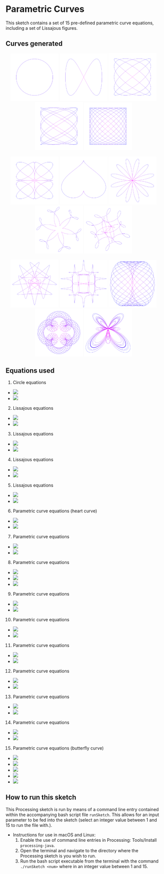 # Parametric Curves

This sketch contains a set of 15 pre-defined parametric curve equations, including a set of Lissajous figures.

## Curves generated
<p align="center">
  <img src="images/1.png" width="155px"/>
  <img src="images/2.png" width="155px"/>
  <img src="images/3.png" width="155px"/>
  <img src="images/4.png" width="155px"/>
  <img src="images/5.png" width="155px"/>
  <br/><br/>
  <img src="images/6.png" width="155px"/>
  <img src="images/7.png" width="155px"/>
  <img src="images/8.png" width="155px"/>
  <img src="images/9.png" width="155px"/>
  <img src="images/10.png" width="155px"/>
  <br/><br/>
  <img src="images/11.png" width="155px"/>
  <img src="images/12.png" width="155px"/>
  <img src="images/13.png" width="155px"/>
   <img src="images/14.png" width="155px"/>
  <img src="images/15.png" width="155px"/>
</p>

## Equations used
1. Circle equations
  * <img src="https://latex.codecogs.com/gif.latex?\bg_white&space;x=&space;r&space;\cos\theta" />
  * <img
  src="https://latex.codecogs.com/gif.latex?\bg_white&space;y=&space;r&space;\sin\theta" />
2. Lissajous equations
  * <img src="https://latex.codecogs.com/gif.latex?\bg_white&space;x=&space;r&space;\cos\theta" />
  * <img
  src="https://latex.codecogs.com/gif.latex?\bg_white&space;y=&space;r&space;\sin\theta" />
3. Lissajous equations
  * <img src="https://latex.codecogs.com/gif.latex?\bg_white&space;x&space;=&space;r\cos(5\theta\pi)" />
  * <img
  src="https://latex.codecogs.com/gif.latex?\bg_white&space;y&space;=&space;r\sin(4\theta\pi)" />
4. Lissajous equations
  * <img src="https://latex.codecogs.com/gif.latex?\bg_white&space;x&space;=&space;r\cos(8\theta&space;&plus;&space;\pi/4)" />
  * <img
  src="https://latex.codecogs.com/gif.latex?\bg_white&space;y&space;=&space;r\sin(5\theta)" />
5. Lissajous equations
  * <img src="https://latex.codecogs.com/gif.latex?\inline&space;\bg_white&space;x&space;=&space;r\sin(11\theta&space;&plus;&space;\pi/2)" />
  * <img
  src="https://latex.codecogs.com/gif.latex?\inline&space;\bg_white&space;y&space;=&space;r\sin(10\theta)" />
6. Parametric curve equations (heart curve)
  * <img src="https://latex.codecogs.com/gif.latex?\inline&space;\bg_white&space;x&space;=&space;r\cos^{3}(5\theta\pi)" />
  * <img src="https://latex.codecogs.com/gif.latex?\inline&space;\bg_white&space;y&space;=&space;r\sin^{3}(4\theta\pi)" />
7. Parametric curve equations
  * <img src="https://latex.codecogs.com/gif.latex?\inline&space;\bg_white&space;x&space;=&space;r\sin^{3}\theta" />
  * <img src="https://latex.codecogs.com/gif.latex?\inline&space;\bg_white&space;y&space;=&space;\cos\theta&space;-&space;\cos(2\theta)&space;-&space;\cos(3\theta)&space;-&space;\cos(4\theta)" />
8. Parametric curve equations
  * <img src="https://latex.codecogs.com/gif.latex?\inline&space;\bg_white&space;r&space;=&space;\sin(6\theta)" />
  * <img src="https://latex.codecogs.com/gif.latex?\bg_white&space;x=&space;r&space;\cos\theta" />
  * <img
  src="https://latex.codecogs.com/gif.latex?\bg_white&space;y=&space;r&space;\sin\theta" />
9. Parametric curve equations
  * <img src="https://latex.codecogs.com/gif.latex?\inline&space;\bg_white&space;x&space;=&space;r\sin\theta&space;&plus;&space;r\cos(5\theta)&space;&plus;&space;r\sin(13\theta)" />
  * <img src="https://latex.codecogs.com/gif.latex?\inline&space;\bg_white&space;y&space;=&space;r\cos\theta&space;&plus;&space;r\sin(5\theta)&space;&plus;&space;r\cos(13\theta)" />
10. Parametric curve equations
  * <img src="https://latex.codecogs.com/gif.latex?\inline&space;\bg_white&space;x&space;=r\sin\theta&space;&plus;&space;r\cos(5\theta)&space;&plus;&space;r\sin(15\theta)" />
  * <img src="https://latex.codecogs.com/gif.latex?\inline&space;\bg_white&space;y&space;=&space;r\cos\theta&space;&plus;&space;r\sin(5\theta)&space;&plus;&space;r\cos(15\theta)" />
11. Parametric curve equations
  * <img src="https://latex.codecogs.com/gif.latex?\inline&space;\bg_white&space;x&space;=&space;r\sin\theta&space;&plus;&space;r\cos(10\theta&space;&plus;&space;\pi/2)&space;&plus;&space;r\sin(15\theta)" />
  * <img src="https://latex.codecogs.com/gif.latex?\inline&space;\bg_white&space;y&space;=&space;r\cos\theta&space;&plus;&space;r\sin(10\theta&space;&plus;&space;\pi/2)&space;&plus;&space;r\cos(15\theta)" />
12. Parametric curve equations
  * <img src="https://latex.codecogs.com/gif.latex?\inline&space;\bg_white&space;x&space;=&space;r\cos\theta&space;-&space;r\cos^{7}(7\theta)" />
  * <img src="https://latex.codecogs.com/gif.latex?\inline&space;\bg_white&space;y&space;=&space;r\sin\theta&space;-&space;r\sin^{7}(7\theta)" />
13. Parametric curve equations
  * <img src="https://latex.codecogs.com/gif.latex?\inline&space;\bg_white&space;x&space;=&space;\sin\theta&space;-&space;\sin(2.3\theta)" />
  * <img src="https://latex.codecogs.com/gif.latex?\inline&space;\bg_white&space;y&space;=&space;\cos\theta" />
14. Parametric curve equations
  * <img src="https://latex.codecogs.com/gif.latex?\inline&space;\bg_white&space;x&space;=&space;r\sin\theta&space;&plus;&space;r\sin(5\theta)&space;&plus;&space;r\cos(2.3\theta)" />
  * <img src="https://latex.codecogs.com/gif.latex?\inline&space;\bg_white&space;y&space;=&space;r\cos\theta&space;&plus;&space;r\cos(5\theta)&space;&plus;&space;r\sin(2.3\theta)" />
15. Parametric curve equations (butterfly curve)
  * <img src="https://latex.codecogs.com/gif.latex?\inline&space;\bg_white&space;a&space;=&space;e^{\cos\theta}" />
  * <img src="https://latex.codecogs.com/gif.latex?\inline&space;\bg_white&space;b&space;=&space;2\cos(4\theta)" />
  * <img src="https://latex.codecogs.com/gif.latex?\inline&space;\bg_white&space;c&space;=&space;sin^{5}(\theta/12)" />
  * <img src="https://latex.codecogs.com/gif.latex?\inline&space;\bg_white&space;x&space;=&space;r\sin\theta(a&space;-&space;b&space;-&space;c)" />
  * <img src="https://latex.codecogs.com/gif.latex?\inline&space;\bg_white&space;y&space;=&space;r\cos\theta(a&space;-&space;b&space;-&space;c)" />

## How to run this sketch
This Processing sketch is run by means of a command line entry contained within the accompanying bash script file `runSketch`.
This allows for an input parameter to be fed into the sketch (select an integer value between 1 and 15 to run the file with.).

* Instructions for use in macOS and Linux:
  1. Enable the use of command line entries in Processing: Tools/Install `processing-java`.
  2. Open the terminal and navigate to the directory where the Processing sketch is you wish to run.
  3. Run the bash script executable from the terminal with the command `./runSketch <num>` where <num> in an integer value between 1 and 15.
